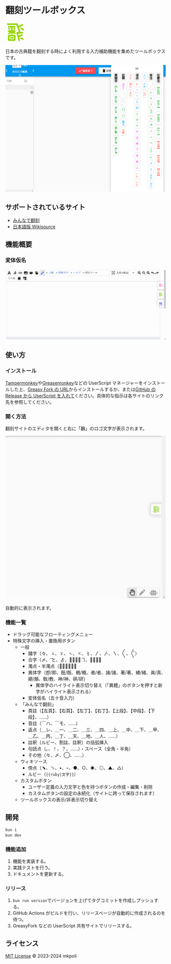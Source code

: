 # 翻刻ツールボックス

![ロゴ](./assets/honkoku.png)

日本の古典籍を翻刻する時によく利用する入力補助機能を集めたツールボックスです。

![パネル](./docs/panel.png)

## サポートされているサイト

- [みんなで翻刻](https://honkoku.org/app/)
- [日本語版 Wikisource](https://ja.wikisource.org/)

## 機能概要

### 変体仮名

![変体仮名](./docs/hentaigana.gif)

## 使い方

### インストール

[Tampermonkey](https://www.tampermonkey.net/)や[Greasemonkey](https://www.greasespot.net/)などの UserScript マネージャーをインストールした上、[Greasy Fork の URL](https://greasyfork.org/ja/scripts/512368-honkoku-toolbox/)からインストールするか、または[GitHub の Release から UserScript を入れて](https://github.com/mkpoli/honkoku-toolbox/releases/latest/download/honkoku-toolbox.user.js)ください。具体的な指示は各サイトのリンク先を参照してください。

### 開く方法

翻刻サイトのエディタを開くと右に「飜」のロゴ文字が表示されます。

![開く方法](./docs/open.gif)

自動的に表示されます。

### 機能一覧

- ドラッグ可能なフローティングメニュー
- 特殊文字の挿入・置換用ボタン
  - 一般
    - 踊字（々、ゝ、ゞ、ヽ、ヾ、〻、〳、〴、〵、〱、〲）
    - 合字（〆、 ͡と、ゟ、𬼂、𬻿、ヿ、𪜈、𬼀）
    - 濁点・半濁点（◌゙、◌゚）
    - 異体字（卽/即、旣/既、槪/概、者/者、諸/諸、著/著、緖/緒、眞/真、顚/顛、敎/教、神/神、硏/研）
      - 異体字のハイライト表示切り替え（「異體」のボタンを押すと新字がハイライト表示される）
    - 変体仮名（五十音入力）
  - 「みんなで翻刻」
    - 頁註（【左頁】、【右頁】、【左丁】、【右丁】、【上段】、【中段】、【下段】、……）
    - 音註（￣ハ、￣モ、……）
    - 返点（＿レ、＿一、＿二、＿三、＿四、＿上、＿中、＿下、＿甲、＿乙、＿丙、＿丁、＿天、＿地、＿人、……）
    - 註釈（ルビー、割註、註釈）の括弧挿入
    - 句読点（。、！、？、……）・スペース（全角・半角）
    - その他（々、〆、◯、……）
  - ウィキソース
    - 傍点（﹅、﹆、•、◦、●、○、◉、◎、▲、△）
    - ルビー（`{{ruby|文字}}`）
  - カスタムボタン
    - ユーザー定義の入力文字と色を持つボタンの作成・編集・削除
    - カスタムボタンの設定の永続化（サイトに跨って保存されます）
  - ツールボックスの表示/非表示切り替え

## 開発

```bash
bun i
bun dev
```

### 機能追加

1. 機能を実装する。
2. 実践テストを行う。
3. ドキュメントを更新する。

### リリース

1. `bun run version`でバージョンを上げてタグコミットを作成しプッシュする。
2. GitHub Actions がビルドを行い、リリースページが自動的に作成されるのを待つ。
3. GreasyFork などの UserScript 共有サイトでリリースする。

## ライセンス

[MIT License](LICENSE) © 2023-2024 mkpoli
